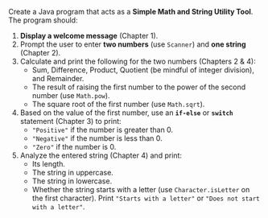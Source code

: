 Create a Java program that acts as a **Simple Math and String Utility Tool**. The program should:

1.  **Display a welcome message** (Chapter 1).
2.  Prompt the user to enter **two numbers** (use `Scanner`) and **one string** (Chapter 2).
3.  Calculate and print the following for the two numbers (Chapters 2 & 4):
    - Sum, Difference, Product, Quotient (be mindful of integer division), and Remainder.
    - The result of raising the first number to the power of the second number (use `Math.pow`).
    - The square root of the first number (use `Math.sqrt`).
4.  Based on the value of the first number, use an **`if-else`** or **`switch`** statement (Chapter 3) to print:
    - `"Positive"` if the number is greater than 0.
    - `"Negative"` if the number is less than 0.
    - `"Zero"` if the number is 0.
5.  Analyze the entered string (Chapter 4) and print:
    - Its length.
    - The string in uppercase.
    - The string in lowercase.
    - Whether the string starts with a letter (use `Character.isLetter` on the first character). Print `"Starts with a letter"` or `"Does not start with a letter"`.
